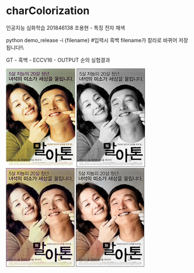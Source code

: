 # charColorization
인공지능 심화학습 201846138 조용현 - 특징 전자 채색

python demo_release -i {filename} #입력시 흑백 filename가 칼라로 바뀌어 저장됩니다!\

GT - 흑백 - ECCV16 - OUTPUT 순의 실험결과



![Alt text](1-Original.jpg)
![Alt text](1-Gray.jpg)
![Alt text](1-ECCV16.png)
![Alt text](1-Output.png)

